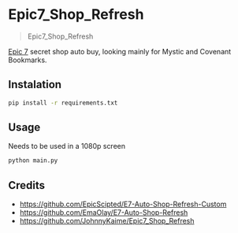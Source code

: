# Epic7_Shop_Refresh
> Epic7_Shop_Refresh

[Epic 7](https://epic7.smilegatemegaport.com/) secret shop auto buy, looking mainly for Mystic and Covenant Bookmarks.

## Instalation

```bash
pip install -r requirements.txt
```

## Usage

Needs to be used in a 1080p screen

```bash
python main.py
```

## Credits

- https://github.com/EpicScipted/E7-Auto-Shop-Refresh-Custom
- https://github.com/EmaOlay/E7-Auto-Shop-Refresh
- https://github.com/JohnnyKaime/Epic7_Shop_Refresh